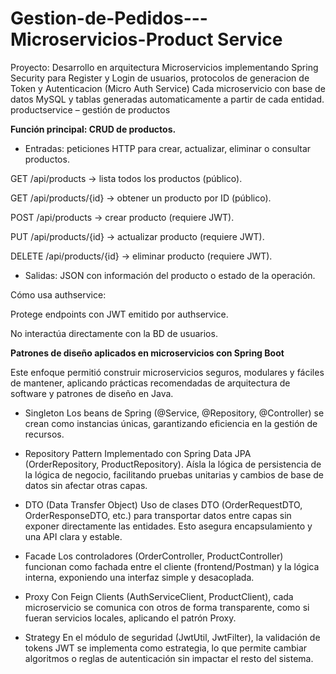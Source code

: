 # Gestion-de-Pedidos---Microservicios-Product Service

Proyecto: Desarrollo en arquitectura Microservicios implementando Spring Security para Register y Login de usuarios, protocolos de generacion de Token y Autenticacion (Micro Auth Service)
Cada microservicio con base de datos MySQL y tablas generadas automaticamente a partir de cada entidad. 
productservice – gestión de productos

**Función principal: CRUD de productos.**

- Entradas: peticiones HTTP para crear, actualizar, eliminar o consultar productos.

GET /api/products → lista todos los productos (público).

GET /api/products/{id} → obtener un producto por ID (público).

POST /api/products → crear producto (requiere JWT).

PUT /api/products/{id} → actualizar producto (requiere JWT).

DELETE /api/products/{id} → eliminar producto (requiere JWT).

- Salidas: JSON con información del producto o estado de la operación.

Cómo usa authservice:

Protege endpoints con JWT emitido por authservice.

No interactúa directamente con la BD de usuarios.

**Patrones de diseño aplicados en microservicios con Spring Boot**

Este enfoque permitió construir microservicios seguros, modulares y fáciles de mantener, aplicando prácticas recomendadas de arquitectura de software y patrones de diseño en Java.


- Singleton
Los beans de Spring (@Service, @Repository, @Controller) se crean como instancias únicas, garantizando eficiencia en la gestión de recursos.

- Repository Pattern
Implementado con Spring Data JPA (OrderRepository, ProductRepository). Aísla la lógica de persistencia de la lógica de negocio, facilitando pruebas unitarias y cambios de base de datos sin afectar otras capas.

- DTO (Data Transfer Object)
Uso de clases DTO (OrderRequestDTO, OrderResponseDTO, etc.) para transportar datos entre capas sin exponer directamente las entidades. Esto asegura encapsulamiento y una API clara y estable.

- Facade
Los controladores (OrderController, ProductController) funcionan como fachada entre el cliente (frontend/Postman) y la lógica interna, exponiendo una interfaz simple y desacoplada.

- Proxy
Con Feign Clients (AuthServiceClient, ProductClient), cada microservicio se comunica con otros de forma transparente, como si fueran servicios locales, aplicando el patrón Proxy.

- Strategy
En el módulo de seguridad (JwtUtil, JwtFilter), la validación de tokens JWT se implementa como estrategia, lo que permite cambiar algoritmos o reglas de autenticación sin impactar el resto del sistema.

 
